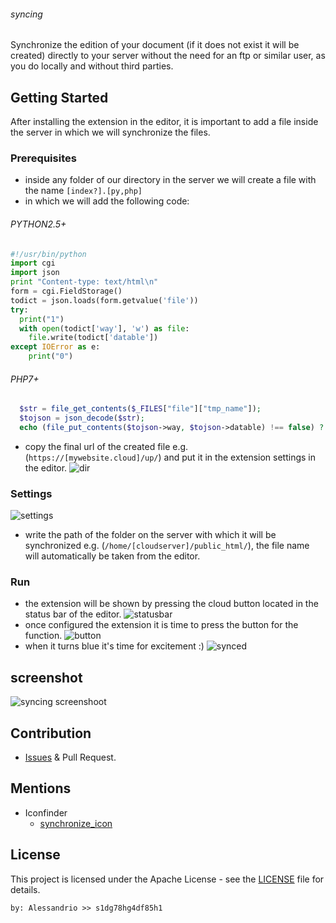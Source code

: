 ###### syncing

Synchronize the edition of your document (if it does not exist it will be created) directly to your server without the need for an ftp or similar user, as you do locally and without third parties.

## Getting Started

After installing the extension in the editor, it is important to add a file inside the server in which we will synchronize the files.

### Prerequisites

 - inside any folder of our directory in the server we will create a file with the name `[index?].[py,php]`
 - in which we will add the following code:
 ###### PYTHON2.5+
 ```python
 #!/usr/bin/python
 import cgi
 import json
 print "Content-type: text/html\n"
 form = cgi.FieldStorage()
 todict = json.loads(form.getvalue('file'))
 try:
   print("1")
   with open(todict['way'], 'w') as file:
     file.write(todict['datable'])
 except IOError as e:
     print("0")
```
###### PHP7+
```php
  $str = file_get_contents($_FILES["file"]["tmp_name"]);
  $tojson = json_decode($str);
  echo (file_put_contents($tojson->way, $tojson->datable) !== false) ? 1 : 0;
 ```
 - copy the final url of the created file e.g. (`https://[mywebsite.cloud]/up/`) and put it in the extension settings in the editor.
![dir](https://github.com/alessandrio/syncing-cloud/raw/master/ss/atom/backend.png?raw=true)

### Settings

![settings](https://github.com/alessandrio/syncing-cloud/raw/master/ss/atom/cloudpath.png?raw=true)
 - write the path of the folder on the server with which it will be synchronized e.g. (`/home/[cloudserver]/public_html/`), the file name will automatically be taken from the editor.

### Run

 - the extension will be shown by pressing the cloud button located in the status bar of the editor.
![statusbar](https://github.com/alessandrio/syncing-cloud/raw/master/ss/atom/statusbar.png?raw=true)
 - once configured the extension it is time to press the button for the function.
![button](https://github.com/alessandrio/syncing-cloud/raw/master/ss/atom/button.png?raw=true)
 - when it turns blue it's time for excitement :)
![synced](https://github.com/alessandrio/syncing-cloud/raw/master/ss/atom/synced.png?raw=true)

## screenshot

![syncing screenshoot](https://github.com/alessandrio/syncing-cloud/raw/master/ss/atom-screenshot.png?raw=true)

## Contribution
 - [Issues](https://github.com/alessandrio/syncing-cloud/issues) & Pull Request.

## Mentions
 - Iconfinder
   - [synchronize_icon](https://www.iconfinder.com/icons/4265043/cloud_refresh_reload_sync_synchronize_icon)

## License

This project is licensed under the Apache License - see the [LICENSE](https://github.com/alessandrio/syncing-cloud/blob/master/LICENSE) file for details.
 ```
 by: Alessandrio >> s1dg78hg4df85h1
 ```
